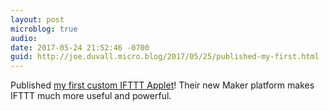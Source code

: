 ```yaml
---
layout: post
microblog: true
audio: 
date: 2017-05-24 21:52:46 -0700
guid: http://joe.duvall.micro.blog/2017/05/25/published-my-first.html
---
```

Published [my first custom IFTTT Applet](https://ifttt.com/applets/QrZgNXLm-turn-off-hue-and-caseta-lights-when-nest-is-set-to-away)! Their new Maker platform makes IFTTT much more useful and powerful.
